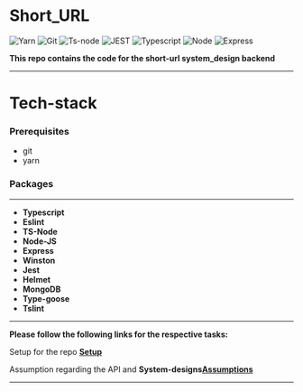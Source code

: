 # Short_URL

![Yarn](https://img.shields.io/badge/-Yarn-333333?style=for-the-badge&logo=yarn&logoColor=61dbfb)
![Git](https://img.shields.io/badge/-Git-333333?style=for-the-badge&logo=git&logoColor=61dbfb)
![Ts-node](https://img.shields.io/badge/-Tsnode-333333?style=for-the-badge&logo=ts-node&logoColor=61dbfb)
![JEST](https://img.shields.io/badge/-Jest-333333?style=for-the-badge&logo=jest&logoColor=61dbfb)
![Typescript](https://img.shields.io/badge/-Typescript-333333?style=for-the-badge&logo=typescript&logoColor=61dbfb)
![Node](https://img.shields.io/badge/-Node.JS-333333?style=for-the-badge&logo=node.js&logoColor=61dbfb)
![Express](https://img.shields.io/badge/-Express-333333?style=for-the-badge&logo=express&logoColor=61dbfb)

**This repo contains the code for the short-url system_design backend**

---

# **Tech-stack**

### Prerequisites

- git
- yarn

### **Packages**

---

- **Typescript**
- **Eslint**
- **TS-Node**
- **Node-JS**
- **Express**
- **Winston**
- **Jest**
- **Helmet**
- **MongoDB**
- **Type-goose**
- **Tslint**

---

**Please follow the following links for the respective tasks:**

Setup for the repo **[Setup]("docs/Setup.md")**

Assumption regarding the API and **System-designs[Assumptions]("docs/Assumptions.md")**

---
